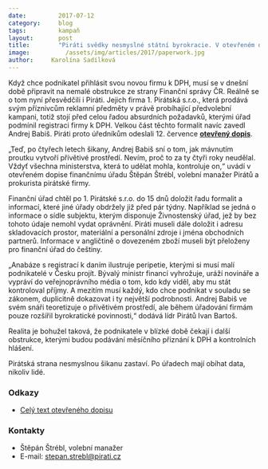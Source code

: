 ```yaml
---
date:         2017-07-12
category:     blog
tags:         kampaň
layout:       post
title:        "Piráti svědky nesmyslné státní byrokracie. V otevřeném dopise kritizují šikanu Finanční správy ČR."
image:          /assets/img/articles/2017/paperwork.jpg
author:     Karolína Sadílková
---
```


Když chce podnikatel přihlásit svou novou firmu k DPH, musí se v dnešní době připravit na nemalé obstrukce ze strany Finanční správy ČR. Reálně se o tom nyní přesvědčili i Piráti. Jejich firma 1. Pirátská s.r.o., která prodává svým příznivcům reklamní předměty v právě probíhající předvolební kampani, totiž stojí před celou řadou absurdních požadavků, kterými úřad podmínil registraci firmy k DPH. Velkou část těchto formalit navíc zavedl Andrej Babiš. Piráti proto úředníkům odeslali 12. července **[otevřený dopis](https://github.com/pirati-web/pirati.cz/blob/gh-pages/assets/pdf/otevreny_dopis_fu_cert.pdf)**.

„Teď, po čtyřech letech šikany, Andrej Babiš sní o tom, jak mávnutím proutku vytvoří přívětivé prostředí. Nevím, proč to za ty čtyři roky neudělal. Vždyť všechna ministerstva, která to udělat mohla, kontroluje on,“ uvádí v otevřeném dopise finančnímu úřadu Štěpán Štrébl, volební manažer Pirátů a prokurista pirátské firmy.

Finanční úřad chtěl po 1. Pirátské s.r.o. do 15 dnů doložit řadu formalit a informací, které jiné úřady obdržely již před pár týdny. Například se jedná o informace o sídle subjektu, kterým disponuje Živnostenský úřad, jež by bez tohoto údaje nemohl vydat oprávnění. Piráti museli dále doložit i adresu skladovacích prostor, materiální a personální zdroje i jména obchodních partnerů. Informace v angličtině o dovezeném zboží museli být přeloženy pro finanční úřad do češtiny.

„Anabáze s registrací k daním ilustruje peripetie, kterými si musí malí podnikatelé v Česku projít. Bývalý ministr financí vyhrožuje, uráží novináře a vypráví do veřejnoprávního média o tom, kdo kdy viděl, aby mu stát kontroloval příjmy. A mezitím musí každý, kdo chce podnikat v souladu se zákonem, duplicitně dokazovat i ty největší podrobnosti. Andrej Babiš ve svém snáři teoretizuje o přívětivém prostředí, ale během úřadování firmám pouze rozšířil byrokratické povinnosti,“ dodává lídr Pirátů Ivan Bartoš.

Realita je bohužel taková, že podnikatele v blízké době čekají i další obstrukce, kterými budou podávání měsíčního přiznání k DPH a kontrolních hlášení.

Pirátská strana nesmyslnou šikanu zastaví. Po úřadech mají obíhat data, nikoliv lidé.

### Odkazy

* [Celý text otevřeného dopisu](https://github.com/pirati-web/pirati.cz/blob/gh-pages/assets/pdf/otevreny_dopis_fu_cert.pdf)

### Kontakty

* Štěpán Štrébl, volební manažer
* E-mail: stepan.strebl@pirati.cz
